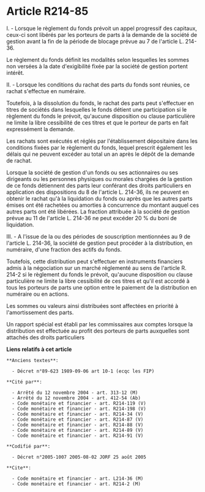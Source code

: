 # Article R214-85

I. - Lorsque le règlement du fonds prévoit un appel progressif des capitaux, ceux-ci sont libérés par les porteurs de parts à
la demande de la société de gestion avant la fin de la période de blocage prévue au 7 de l'article L. 214-36.

Le règlement du fonds définit les modalités selon lesquelles les sommes non versées à la date d'exigibilité fixée par la
société de gestion portent intérêt.

II. - Lorsque les conditions du rachat des parts du fonds sont réunies, ce rachat s'effectue en numéraire.

Toutefois, à la dissolution du fonds, le rachat des parts peut s'effectuer en titres de sociétés dans lesquelles le fonds
détient une participation si le règlement du fonds le prévoit, qu'aucune disposition ou clause particulière ne limite la
libre cessibilité de ces titres et que le porteur de parts en fait expressément la demande.

Les rachats sont exécutés et réglés par l'établissement dépositaire dans les conditions fixées par le règlement du fonds,
lequel prescrit également les délais qui ne peuvent excéder au total un an après le dépôt de la demande de rachat.

Lorsque la société de gestion d'un fonds ou ses actionnaires ou ses dirigeants ou les personnes physiques ou morales chargées
de la gestion de ce fonds détiennent des parts leur conférant des droits particuliers en application des dispositions du 8 de
l'article L. 214-36, ils ne peuvent en obtenir le rachat qu'à la liquidation du fonds ou après que les autres parts émises
ont été rachetées ou amorties à concurrence du montant auquel ces autres parts ont été libérées. La fraction attribuée à la
société de gestion prévue au 11 de l'article L. 214-36 ne peut excéder 20 % du boni de liquidation.

III. - A l'issue de la ou des périodes de souscription mentionnées au 9 de l'article L. 214-36, la société de gestion peut
procéder à la distribution, en numéraire, d'une fraction des actifs du fonds.

Toutefois, cette distribution peut s'effectuer en instruments financiers admis à la négociation sur un marché réglementé au
sens de l'article R. 214-2 si le règlement du fonds le prévoit, qu'aucune disposition ou clause particulière ne limite la
libre cessibilité de ces titres et qu'il est accordé à tous les porteurs de parts une option entre le paiement de la
distribution en numéraire ou en actions.

Les sommes ou valeurs ainsi distribuées sont affectées en priorité à l'amortissement des parts.

Un rapport spécial est établi par les commissaires aux comptes lorsque la distribution est effectuée au profit des porteurs
de parts auxquelles sont attachés des droits particuliers

**Liens relatifs à cet article**

	**Anciens textes**:

	  - Décret n°89-623 1989-09-06 art 10-1 (ecqc les FIP)

	**Cité par**:

	  - Arrêté du 12 novembre 2004 - art. 313-12 (M)
	  - Arrêté du 12 novembre 2004 - art. 412-54 (Ab)
	  - Code monétaire et financier - art. R214-119 (V)
	  - Code monétaire et financier - art. R214-198 (V)
	  - Code monétaire et financier - art. R214-34 (V)
	  - Code monétaire et financier - art. R214-87 (V)
	  - Code monétaire et financier - art. R214-88 (V)
	  - Code monétaire et financier - art. R214-89 (V)
	  - Code monétaire et financier - art. R214-91 (V)

	**Codifié par**:

	  - Décret n°2005-1007 2005-08-02 JORF 25 août 2005

	**Cite**:

	  - Code monétaire et financier - art. L214-36 (M)
	  - Code monétaire et financier - art. R214-2 (M)
